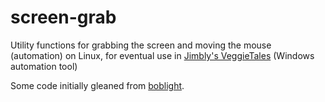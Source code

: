 screen-grab
===========

Utility functions for grabbing the screen and moving the mouse (automation) on Linux, for eventual use in [Jimbly's VeggieTales](http://www.bigscreensmallgames.com/VeggieTales/) (Windows automation tool)

Some code initially gleaned from [boblight](https://code.google.com/p/boblight/).
